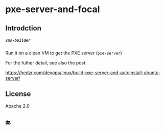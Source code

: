 # pxe-server-and-focal

## Introdction

##### `vms-builder`

Run it on a clean VM to get the PXE server (`pxe-server`)

For the futher detail, see also the post:

https://hedzr.com/devops/linux/build-pxe-server-and-autoinstall-ubuntu-server/



## License

Apache 2.0

## 🔚



